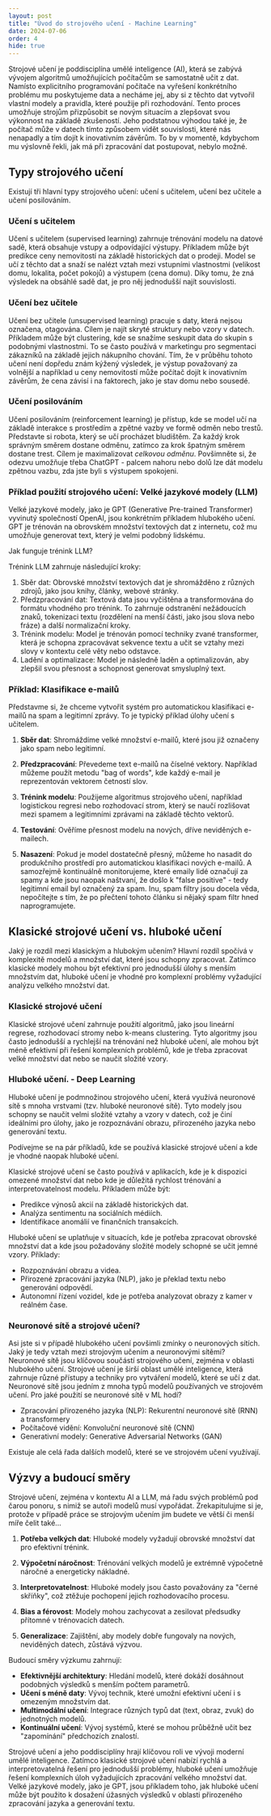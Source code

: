 ```yaml
---
layout: post
title: "Úvod do strojového učení - Machine Learning"
date: 2024-07-06
order: 4 
hide: true
---
```


Strojové učení je poddisciplína umělé inteligence (AI), která se zabývá vývojem algoritmů umožňujících počítačům se samostatně učit z dat. Namísto explicitního programování počítače na vyřešení konkrétního problému mu poskytujeme data a necháme jej, aby si z těchto dat vytvořil vlastní modely a pravidla, které použije při rozhodování. Tento proces umožňuje strojům přizpůsobit se novým situacím a zlepšovat svou výkonnost na základě zkušeností. Jeho podstatnou výhodou také je, že počítač může v datech tímto způsobem vidět souvislosti, které nás nenapadly a tím dojít k inovativním závěrům. To by v momentě, kdybychom mu výslovně řekli, jak má při zpracování dat postupovat, nebylo možné. 

## Typy strojového učení

Existují tři hlavní typy strojového učení: učení s učitelem, učení bez učitele a učení posilováním.

### Učení s učitelem
Učení s učitelem (supervised learning) zahrnuje trénování modelu na datové sadě, která obsahuje vstupy a odpovídající výstupy. Příkladem může být predikce ceny nemovitostí na základě historických dat o prodeji. Model se učí z těchto dat a snaží se nalézt vztah mezi vstupními vlastnostmi (velikost domu, lokalita, počet pokojů) a výstupem (cena domu). Díky tomu, že zná výsledek na obsáhlé sadě dat, je pro něj jednodušší najít souvislosti. 

### Učení bez učitele

Učení bez učitele (unsupervised learning) pracuje s daty, která nejsou označena, otagována. Cílem je najít skryté struktury nebo vzory v datech. Příkladem může být clustering, kde se snažíme seskupit data do skupin s podobnými vlastnostmi. To se často používá v marketingu pro segmentaci zákazníků na základě jejich nákupního chování. Tím, že v průběhu tohoto učení není dopředu znám kýžený výsledek, je výstup považovaný za volnější a například u ceny nemovitostí může počítač dojít k inovativním závěrům, že cena závisí i na faktorech, jako je stav domu nebo sousedé. 

### Učení posilováním

Učení posilováním (reinforcement learning) je přístup, kde se model učí na základě interakce s prostředím a zpětné vazby ve formě odměn nebo trestů. Představte si robota, který se učí procházet bludištěm. Za každý krok správným směrem dostane odměnu, zatímco za krok špatným směrem dostane trest. Cílem je maximalizovat *celkovou odměnu*. Povšimněte si, že odezvu umožňuje třeba ChatGPT - palcem nahoru nebo dolů lze dát modelu zpětnou vazbu, zda jste byli s výstupem spokojeni. 

### Příklad použití strojového učení: Velké jazykové modely (LLM)

Velké jazykové modely, jako je GPT (Generative Pre-trained Transformer) vyvinutý společností OpenAI, jsou konkrétním příkladem hlubokého učení. GPT je trénován na obrovském množství textových dat z internetu, což mu umožňuje generovat text, který je velmi podobný lidskému.

Jak funguje trénink LLM?

Trénink LLM zahrnuje následující kroky:

1.	Sběr dat: Obrovské množství textových dat je shromážděno z různých zdrojů, jako jsou knihy, články, webové stránky.
2.	Předzpracování dat: Textová data jsou vyčištěna a transformována do formátu vhodného pro trénink. To zahrnuje odstranění nežádoucích znaků, tokenizaci textu (rozdělení na menší části, jako jsou slova nebo fráze) a další normalizační kroky.
3.	Trénink modelu: Model je trénován pomocí techniky zvané transformer, která je schopna zpracovávat sekvence textu a učit se vztahy mezi slovy v kontextu celé věty nebo odstavce.
4.	Ladění a optimalizace: Model je následně laděn a optimalizován, aby zlepšil svou přesnost a schopnost generovat smysluplný text.

### Příklad: Klasifikace e-mailů

Představme si, že chceme vytvořit systém pro automatickou klasifikaci e-mailů na spam a legitimní zprávy. To je typický příklad úlohy učení s učitelem.

1. **Sběr dat**: Shromáždíme velké množství e-mailů, které jsou již označeny jako spam nebo legitimní.

2. **Předzpracování**: Převedeme text e-mailů na číselné vektory. Například můžeme použít metodu "bag of words", kde každý e-mail je reprezentován vektorem četností slov.

3. **Trénink modelu**: Použijeme algoritmus strojového učení, například logistickou regresi nebo rozhodovací strom, který se naučí rozlišovat mezi spamem a legitimními zprávami na základě těchto vektorů.

4. **Testování**: Ověříme přesnost modelu na nových, dříve neviděných e-mailech.

5. **Nasazení**: Pokud je model dostatečně přesný, můžeme ho nasadit do produkčního prostředí pro automatickou klasifikaci nových e-mailů. A samozřejmě kontinuálně monitorujeme, které emaily lidé označují za spamy a kde jsou naopak naštvaní, že došlo k "false positive" - tedy legitimní email byl označený za spam. Inu, spam filtry jsou docela věda, nepočítejte s tím, že po přečtení tohoto článku si nějaký spam filtr hned naprogramujete. 


## Klasické strojové učení vs. hluboké učení

Jaký je rozdíl mezi klasickým a hlubokým učením? Hlavní rozdíl spočívá v komplexitě modelů a množství dat, které jsou schopny zpracovat. Zatímco klasické modely mohou být efektivní pro jednodušší úlohy s menším množstvím dat, hluboké učení je vhodné pro komplexní problémy vyžadující analýzu velkého množství dat.

### Klasické strojové učení

Klasické strojové učení zahrnuje použití algoritmů, jako jsou lineární regrese, rozhodovací stromy nebo k-means clustering. Tyto algoritmy jsou často jednodušší a rychlejší na trénování než hluboké učení, ale mohou být méně efektivní při řešení komplexních problémů, kde je třeba zpracovat velké množství dat nebo se naučit složité vzory.

### Hluboké učení. - Deep Learning

Hluboké učení je podmnožinou strojového učení, která využívá neuronové sítě s mnoha vrstvami (tzv. hluboké neuronové sítě). Tyto modely jsou schopny se naučit velmi složité vztahy a vzory v datech, což je činí ideálními pro úlohy, jako je rozpoznávání obrazu, přirozeného jazyka nebo generování textu.

Podívejme se na pár příkladů, kde se používá klasické strojové učení a kde je vhodné naopak hluboké učení. 

Klasické strojové učení se často používá v aplikacích, kde je k dispozici omezené množství dat nebo kde je důležitá rychlost trénování a interpretovatelnost modelu. Příkladem může být:

- Predikce výnosů akcií na základě historických dat.
- Analýza sentimentu na sociálních médiích.
- Identifikace anomálií ve finančních transakcích.

Hluboké učení se uplatňuje v situacích, kde je potřeba zpracovat obrovské množství dat a kde jsou požadovány složité modely schopné se učit jemné vzory. Příklady:
	
- Rozpoznávání obrazu a videa.
- Přirozené zpracování jazyka (NLP), jako je překlad textu nebo generování odpovědí.
- Autonomní řízení vozidel, kde je potřeba analyzovat obrazy z kamer v reálném čase.

### Neuronové sítě a strojové učení?

Asi jste si v případě hlubokého učení povšimli zmínky o neuronových sítích. Jaký je tedy vztah mezi strojovým učením a neuronovými sítěmi? Neuronové sítě jsou klíčovou součástí strojového učení, zejména v oblasti hlubokého učení. Strojové učení je širší oblast umělé inteligence, která zahrnuje různé přístupy a techniky pro vytváření modelů, které se učí z dat. Neuronové sítě jsou jedním z mnoha typů modelů používaných ve strojovém učení. Pro jaké použití se neuronové sítě v ML hodí?

- Zpracování přirozeného jazyka (NLP): Rekurentní neuronové sítě (RNN) a transformery
- Počítačové vidění: Konvoluční neuronové sítě (CNN)
- Generativní modely: Generative Adversarial Networks (GAN)

Existuje ale celá řada dalších modelů, které se ve strojovém učení využívají.


## Výzvy a budoucí směry

Strojové učení, zejména v kontextu AI a LLM, má řadu svých problémů pod čarou ponoru, s nimiž se autoři modelů musí vypořádat. Zrekapitulujme si je, protože v případě práce se strojovým učením jim budete ve větší či menší míře čelit také... 

1. **Potřeba velkých dat**: Hluboké modely vyžadují obrovské množství dat pro efektivní trénink.

2. **Výpočetní náročnost**: Trénování velkých modelů je extrémně výpočetně náročné a energeticky nákladné.

3. **Interpretovatelnost**: Hluboké modely jsou často považovány za "černé skříňky", což ztěžuje pochopení jejich rozhodovacího procesu.

4. **Bias a férovost**: Modely mohou zachycovat a zesilovat předsudky přítomné v trénovacích datech.

5. **Generalizace**: Zajištění, aby modely dobře fungovaly na nových, neviděných datech, zůstává výzvou.

Budoucí směry výzkumu zahrnují:

- **Efektivnější architektury**: Hledání modelů, které dokáží dosáhnout podobných výsledků s menším počtem parametrů.
- **Učení s méně daty**: Vývoj technik, které umožní efektivní učení i s omezeným množstvím dat.
- **Multimodální učení**: Integrace různých typů dat (text, obraz, zvuk) do jednotných modelů.
- **Kontinuální učení**: Vývoj systémů, které se mohou průběžně učit bez "zapomínání" předchozích znalostí.

Strojové učení a jeho poddisciplíny hrají klíčovou roli ve vývoji moderní umělé inteligence. Zatímco klasické strojové učení nabízí rychlá a interpretovatelná řešení pro jednodušší problémy, hluboké učení umožňuje řešení komplexních úloh vyžadujících zpracování velkého množství dat. Velké jazykové modely, jako je GPT, jsou příkladem toho, jak hluboké učení může být použito k dosažení úžasných výsledků v oblasti přirozeného zpracování jazyka a generování textu.